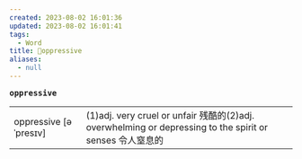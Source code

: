 ```yaml
---
created: 2023-08-02 16:01:36
updated: 2023-08-02 16:01:41
tags:
  - Word
title: 📖oppressive
aliases:
  - null
---
```


<pre><strong>oppressive</strong></pre>
|   |   |
|---|---|
|oppressive [əˈpresɪv]|(1)adj. very cruel or unfair 残酷的(2)adj. overwhelming or depressing to the spirit or senses 令⼈窒息的|